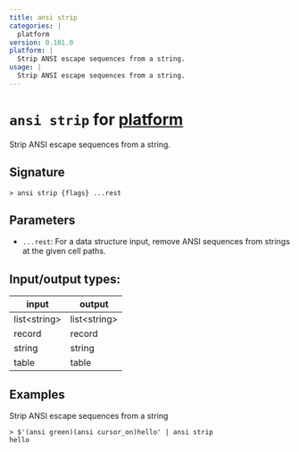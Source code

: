 ```yaml
---
title: ansi strip
categories: |
  platform
version: 0.101.0
platform: |
  Strip ANSI escape sequences from a string.
usage: |
  Strip ANSI escape sequences from a string.
---
```

<!-- This file is automatically generated. Please edit the command in https://github.com/nushell/nushell instead. -->

# `ansi strip` for [platform](/commands/categories/platform.md)

<div class='command-title'>Strip ANSI escape sequences from a string.</div>

## Signature

```> ansi strip {flags} ...rest```

## Parameters

 -  `...rest`: For a data structure input, remove ANSI sequences from strings at the given cell paths.


## Input/output types:

| input        | output       |
| ------------ | ------------ |
| list\<string\> | list\<string\> |
| record       | record       |
| string       | string       |
| table        | table        |
## Examples

Strip ANSI escape sequences from a string
```nu
> $'(ansi green)(ansi cursor_on)hello' | ansi strip
hello
```
